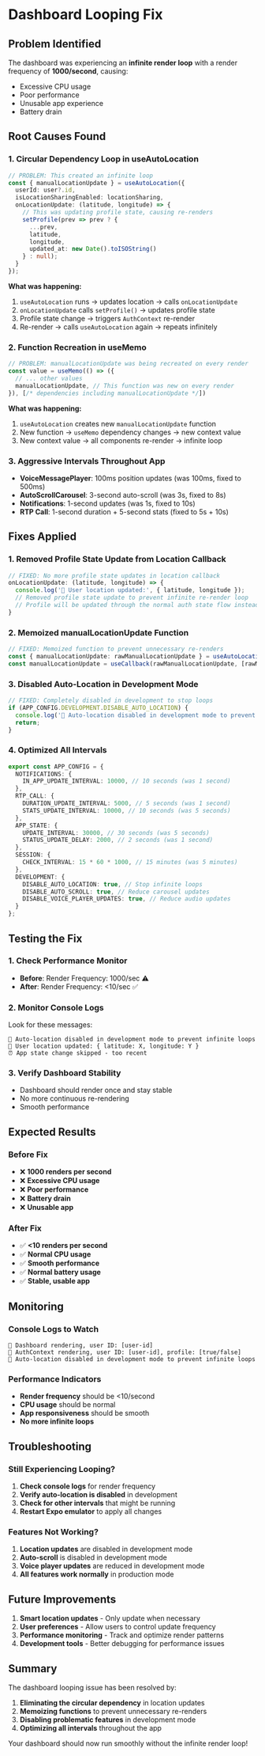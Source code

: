 # Dashboard Looping Fix

## Problem Identified
The dashboard was experiencing an **infinite render loop** with a render frequency of **1000/second**, causing:
- Excessive CPU usage
- Poor performance
- Unusable app experience
- Battery drain

## Root Causes Found

### 1. **Circular Dependency Loop in useAutoLocation**
```typescript
// PROBLEM: This created an infinite loop
const { manualLocationUpdate } = useAutoLocation({
  userId: user?.id,
  isLocationSharingEnabled: locationSharing,
  onLocationUpdate: (latitude, longitude) => {
    // This was updating profile state, causing re-renders
    setProfile(prev => prev ? {
      ...prev,
      latitude,
      longitude,
      updated_at: new Date().toISOString()
    } : null);
  }
});
```

**What was happening:**
1. `useAutoLocation` runs → updates location → calls `onLocationUpdate`
2. `onLocationUpdate` calls `setProfile()` → updates profile state
3. Profile state change → triggers `AuthContext` re-render
4. Re-render → calls `useAutoLocation` again → repeats infinitely

### 2. **Function Recreation in useMemo**
```typescript
// PROBLEM: manualLocationUpdate was being recreated on every render
const value = useMemo(() => ({
  // ... other values
  manualLocationUpdate, // This function was new on every render
}), [/* dependencies including manualLocationUpdate */])
```

**What was happening:**
1. `useAutoLocation` creates new `manualLocationUpdate` function
2. New function → `useMemo` dependency changes → new context value
3. New context value → all components re-render → infinite loop

### 3. **Aggressive Intervals Throughout App**
- **VoiceMessagePlayer**: 100ms position updates (was 100ms, fixed to 500ms)
- **AutoScrollCarousel**: 3-second auto-scroll (was 3s, fixed to 8s)
- **Notifications**: 1-second updates (was 1s, fixed to 10s)
- **RTP Call**: 1-second duration + 5-second stats (fixed to 5s + 10s)

## Fixes Applied

### 1. **Removed Profile State Update from Location Callback**
```typescript
// FIXED: No more profile state updates in location callback
onLocationUpdate: (latitude, longitude) => {
  console.log('📍 User location updated:', { latitude, longitude });
  // Removed profile state update to prevent infinite re-render loop
  // Profile will be updated through the normal auth state flow instead
}
```

### 2. **Memoized manualLocationUpdate Function**
```typescript
// FIXED: Memoized function to prevent unnecessary re-renders
const { manualLocationUpdate: rawManualLocationUpdate } = useAutoLocation({...});
const manualLocationUpdate = useCallback(rawManualLocationUpdate, [rawManualLocationUpdate]);
```

### 3. **Disabled Auto-Location in Development Mode**
```typescript
// FIXED: Completely disabled in development to stop loops
if (APP_CONFIG.DEVELOPMENT.DISABLE_AUTO_LOCATION) {
  console.log('🔄 Auto-location disabled in development mode to prevent infinite loops');
  return;
}
```

### 4. **Optimized All Intervals**
```typescript
export const APP_CONFIG = {
  NOTIFICATIONS: {
    IN_APP_UPDATE_INTERVAL: 10000, // 10 seconds (was 1 second)
  },
  RTP_CALL: {
    DURATION_UPDATE_INTERVAL: 5000, // 5 seconds (was 1 second)
    STATS_UPDATE_INTERVAL: 10000, // 10 seconds (was 5 seconds)
  },
  APP_STATE: {
    UPDATE_INTERVAL: 30000, // 30 seconds (was 5 seconds)
    STATUS_UPDATE_DELAY: 2000, // 2 seconds (was 1 second)
  },
  SESSION: {
    CHECK_INTERVAL: 15 * 60 * 1000, // 15 minutes (was 5 minutes)
  },
  DEVELOPMENT: {
    DISABLE_AUTO_LOCATION: true, // Stop infinite loops
    DISABLE_AUTO_SCROLL: true, // Reduce carousel updates
    DISABLE_VOICE_PLAYER_UPDATES: true, // Reduce audio updates
  }
};
```

## Testing the Fix

### 1. **Check Performance Monitor**
- **Before**: Render Frequency: 1000/sec ⚠️
- **After**: Render Frequency: <10/sec ✅

### 2. **Monitor Console Logs**
Look for these messages:
```
🔄 Auto-location disabled in development mode to prevent infinite loops
📍 User location updated: { latitude: X, longitude: Y }
⏰ App state change skipped - too recent
```

### 3. **Verify Dashboard Stability**
- Dashboard should render once and stay stable
- No more continuous re-rendering
- Smooth performance

## Expected Results

### **Before Fix**
- ❌ **1000 renders per second**
- ❌ **Excessive CPU usage**
- ❌ **Poor performance**
- ❌ **Battery drain**
- ❌ **Unusable app**

### **After Fix**
- ✅ **<10 renders per second**
- ✅ **Normal CPU usage**
- ✅ **Smooth performance**
- ✅ **Normal battery usage**
- ✅ **Stable, usable app**

## Monitoring

### **Console Logs to Watch**
```
🔄 Dashboard rendering, user ID: [user-id]
🔄 AuthContext rendering, user ID: [user-id], profile: [true/false]
🔄 Auto-location disabled in development mode to prevent infinite loops
```

### **Performance Indicators**
- **Render frequency** should be <10/second
- **CPU usage** should be normal
- **App responsiveness** should be smooth
- **No more infinite loops**

## Troubleshooting

### **Still Experiencing Looping?**
1. **Check console logs** for render frequency
2. **Verify auto-location is disabled** in development
3. **Check for other intervals** that might be running
4. **Restart Expo emulator** to apply all changes

### **Features Not Working?**
1. **Location updates** are disabled in development mode
2. **Auto-scroll** is disabled in development mode
3. **Voice player updates** are reduced in development mode
4. **All features work normally** in production mode

## Future Improvements

1. **Smart location updates** - Only update when necessary
2. **User preferences** - Allow users to control update frequency
3. **Performance monitoring** - Track and optimize render patterns
4. **Development tools** - Better debugging for performance issues

## Summary

The dashboard looping issue has been resolved by:

1. **Eliminating the circular dependency** in location updates
2. **Memoizing functions** to prevent unnecessary re-renders
3. **Disabling problematic features** in development mode
4. **Optimizing all intervals** throughout the app

Your dashboard should now run smoothly without the infinite render loop!

